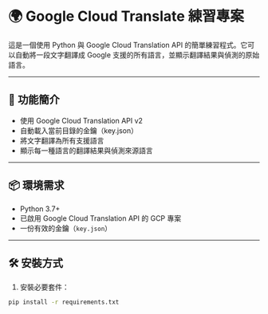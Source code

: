 # 🌍 Google Cloud Translate 練習專案

這是一個使用 Python 與 Google Cloud Translation API 的簡單練習程式。它可以自動將一段文字翻譯成 Google 支援的所有語言，並顯示翻譯結果與偵測的原始語言。

---

## 🚀 功能簡介

- 使用 Google Cloud Translation API v2
- 自動載入當前目錄的金鑰（key.json）
- 將文字翻譯為所有支援語言
- 顯示每一種語言的翻譯結果與偵測來源語言

---

## 📦 環境需求

- Python 3.7+
- 已啟用 Google Cloud Translation API 的 GCP 專案
- 一份有效的金鑰（`key.json`）

---

## 🛠️ 安裝方式

1. 安裝必要套件：

```bash
pip install -r requirements.txt
